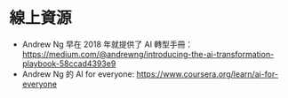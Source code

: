 # 線上資源

- Andrew Ng 早在 2018 年就提供了 AI 轉型手冊：https://medium.com/@andrewng/introducing-the-ai-transformation-playbook-58ccad4393e9
- Andrew Ng 的 AI for everyone: https://www.coursera.org/learn/ai-for-everyone 
